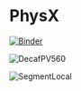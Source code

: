 # PhysX

[![Binder](https://mybinder.org/badge_logo.svg)](https://mybinder.org/v2/gh/jmake/PhysX/HEAD)


![DecafPV560](https://github.com/jmake/PhysX/actions/workflows/testa.yml/badge.svg)


![SegmentLocal](cubes.gif "segment")
